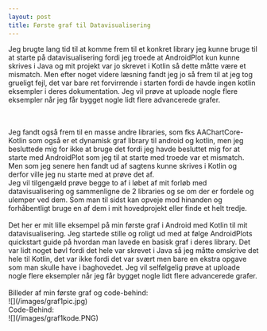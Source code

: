 ```yaml
---
layout: post
title: Første graf til Datavisualisering
---
```

Jeg brugte lang tid til at komme frem til et konkret library jeg kunne bruge til at starte på datavisualisering fordi jeg troede at
AndroidPlot kun kunne skrives i Java og mit projekt var jo skrevet i Kotlin så dette måtte være et mismatch. Men efter noget
videre læsning fandt jeg jo så frem til at jeg tog grueligt fejl, det var bare ret forvirrende i starten fordi  de havde ingen kotlin 
eksempler i deres dokumentation. Jeg vil prøve at uploade nogle flere eksempler når jeg får bygget nogle lidt flere advancerede
grafer.
<!--more-->
<br>
<br>
Jeg fandt også frem til en masse andre libraries, som fks AAChartCore-Kotlin som også er et dynamisk graf library til android og kotlin,
men jeg besluttede mig for ikke at bruge det fordi jeg havde besluttet mig for at starte med AndroidPlot som jeg til at starte med
troede var et mismatch. Men som jeg senere hen fandt ud af sagtens kunne skrives i Kotlin og derfor ville jeg nu starte med at prøve det af.<br>
Jeg vil tilgengæld prøve begge to af i løbet af mit forløb med datavisualisering og sammenligne de 2 libraries og se om der er fordele
og ulemper ved dem. Som man til sidst kan opveje mod hinanden og forhåbentligt bruge en af dem i mit hovedprojekt eller finde et helt
tredje.
<br>
<br>
Det her er mit lille eksempel på min første graf i Android med Kotlin til mit datavisualisering. Jeg startede stille og roligt ud med
at følge AndroidPlots quickstart guide på hvordan man lavede en basisk graf i deres library. Det var lidt noget bøvl fordi det hele
var skrevet i Java så jeg måtte omskrive det hele til Kotlin, det var ikke fordi det var svært men bare en ekstra opgave som man skulle
have i baghovedet. Jeg vil selfølgelig prøve at uploade nogle flere eksempler når jeg får bygget nogle lidt flere advancerede
grafer.
<br>
<br>
Billeder af min første graf og code-behind: <br>
![](/images/graf1pic.jpg) <br>
Code-Behind: <br>
![](/images/graf1kode.PNG)
